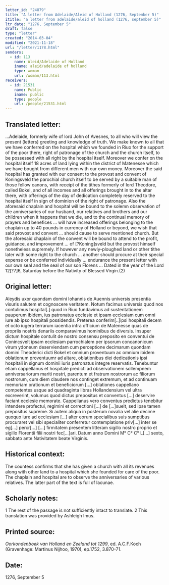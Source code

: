 ```yaml
---
letter_id: "24879"
title: "A letter from Adelaide/Aleid of Holland (1276, September 5)"
ititle: "a letter from adelaide/aleid of holland (1276, september 5)"
ltr_date: "1276, September 5"
draft: false
type: "letter"
created: "2014-03-04"
modified: "2021-11-18"
url: "/letter/1178.html"
senders:
  - id: 113
    name: Aleid/Adelaide of Holland
    iname: aleid/adelaide of holland
    type: woman
    url: /woman/113.html
receivers:
  - id: 21531
    name: Public
    iname: public
    type: people
    url: /people/21531.html
---
```

<h2> Translated letter:</h2>…Adelaide, formerly wife of lord John of Avesnes, to all who will view the present (letters) greeting and knowledge of truth.
	We make known to all that we have conferred on the hospital which we founded in Riuo for the support of the poor there, right of patronage of the church and the church itself, to be possessed with all right by the hospital itself.  Moreover we confer on the hospital itself 18 acres of land lying within the district of Matenesse which we have bought  from different men with our own money.  Moreover the said hospital has granted with our consent to the provost and convent of Koningsveld the parochial church itself to be served by a suitable man of those fellow canons, with receipt of the tithes formerly of lord Theodore, called Bokel, and of all incomes and all offerings brought in to the altar there, with offerings of the day of dedication completely reserved to the hospital itself in sign of dominion of the right of patronage.  Also the aforesaid chaplain and hospital will be bound to the solemn observation of the anniversaries of our husband, our relatives and brothers and our children when it happens that we die, and to the continual memory of prayers and benefices …  will have increased offerings belonging to the chaplain up to 40 pounds in currency of Holland or beyond, we wish that said provost and convent … should cause to serve mentioned church.  But the aforesaid chaplain of the convent will be bound to attend to the profit, guidance, and improvement … of [?Koning]sveld but the provost himself nonetheless supremely.   If however any newly-ploughed land or other tithe later with some right to the church … another should procure at their special expense or be conferred individually
… endurance the present letter with our own seal and the seal of our son Florens …
Dated in the year of the Lord 12[?7]6, Saturday before the Nativity of Blessed Virgin.(2)
<h2 class="mt-4"> Original letter:</h2>Aleydis uxor quondam domini Iohannis de Auennis universis presentia visuris salutem et cognoscere veritatem.
Notum facimus universis quod nos contulimus hospital[.] quod in Riuo fundavimus ad sustentationem pauperum ibidem, ius patronatus ecclesie et ipsam ecclesiam cum omni iure ab ipso hospitali possidendis. Preterea conferim[..]ipsi hospitali decem et octo iugera terrarum iacentia infra officium de Matenesse quas de propriis nostris denariis comparavimus hominibus de diversis. Insuper dictum hospitale contulit de nostro consensu preposito en conventui de Conincsvelt ipsam ecclesiam parrochialem per ipsorum concanonicum virum ydoneum deserviendam cum perceptione decimarum quondam domini Theoderici dicti Bokel et omnium proventuum ac omnium ibidem oblationum proventuumr ad altare, oblationibus diei dedicationis ipsi hospitali in signum dominii iuris patronatus integre reservatis. Tenebuntur etiam cappellanus et hospitale predicti ad observationem sollempnem anniversariorum mariti nostri, parentum et fratrum nostrorum ac filiorum nostrorum, cum diem claudere nos continget extremum, et ad continuam memoriam orationum et beneficiorum [...] oblationes cappellano competentes usque ad quadraginta libras Hollandensium vel ultra excreverint, volumus quod dictus prepositus et conventus [...] deservire faciant ecclesie memorate.  Cappellanus vero conventus predictus tenebitur intendere profectui, regimini et correctioni [...] de [...]suelt, sed ipse tamen prepositus supreme.
Si autem aliqua in posterum novalia vel alie decime quoquo iure ad ecclesiam [...] alter eorum specialibus suis sumptibus procuraret vel sibi specialiter conferretur contemplatione priv[...] inter se eg[...] percr[...] [...] firmitatem presentem litteram sigillo nostro proprio et sigillo Florentii filii nostri fec[...]ari.
Datum anno Domini M° C° C° L[...] sexto, sabbato ante Nativitatem beate Virginis.
<h2 class="mt-4"> Historical context:</h2>The countess confirms that she has given a church with all its revenues along with other land to a hospital which she founded for care of the poor.  The chaplain and hospital are to observe the anniversaries of various relatives.  The latter part of the text is full of lacunae.
<h2 class="mt-4"> Scholarly notes:</h2>1 The rest of the passage is not sufficiently intact to translate.
2 This translation was provided by Ashleigh Imus.
<h2 class="mt-4"> Printed source:</h2><p><em>Oorkondenboek van Holland en Zeeland tot 1299</em>, ed. A.C.F.Koch (Gravenhage: Martinus Nijhoo, 1970), ep.1752, 3.870-71.</p><h2 class="mt-4"> Date:</h2>1276, September 5
